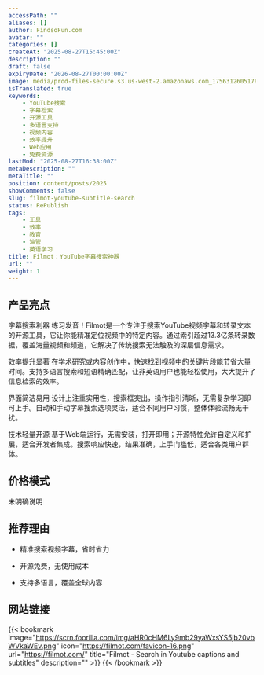 ```yaml
---
accessPath: ""
aliases: []
author: FindsoFun.com
avatar: ""
categories: []
createAt: "2025-08-27T15:45:00Z"
description: ""
draft: false
expiryDate: "2026-08-27T00:00:00Z"
image: media/prod-files-secure.s3.us-west-2.amazonaws.com_1756312605178-uvnjziyn7.webp
isTranslated: true
keywords:
    - YouTube搜索
    - 字幕检索
    - 开源工具
    - 多语言支持
    - 视频内容
    - 效率提升
    - Web应用
    - 免费资源
lastMod: "2025-08-27T16:38:00Z"
metaDescription: ""
metaTitle: ""
position: content/posts/2025
showComments: false
slug: filmot-youtube-subtitle-search
status: RePublish
tags:
    - 工具
    - 效率
    - 教育
    - 油管
    - 英语学习
title: Filmot：YouTube字幕搜索神器
url: ""
weight: 1
---
```

## 产品亮点
字幕搜索利器
练习发音！Filmot是一个专注于搜索YouTube视频字幕和转录文本的开源工具，它让你能精准定位视频中的特定内容。通过索引超过13.3亿条转录数据，覆盖海量视频和频道，它解决了传统搜索无法触及的深层信息需求。

效率提升显著
在学术研究或内容创作中，快速找到视频中的关键片段能节省大量时间。支持多语言搜索和短语精确匹配，让非英语用户也能轻松使用，大大提升了信息检索的效率。

界面简洁易用
设计上注重实用性，搜索框突出，操作指引清晰，无需复杂学习即可上手。自动和手动字幕搜索选项灵活，适合不同用户习惯，整体体验流畅无干扰。

技术轻量开源
基于Web端运行，无需安装，打开即用；开源特性允许自定义和扩展，适合开发者集成。搜索响应快速，结果准确，上手门槛低，适合各类用户群体。

## 价格模式
<!--more-->未明确说明

## 推荐理由
- 精准搜索视频字幕，省时省力

- 开源免费，无使用成本

- 支持多语言，覆盖全球内容

## 网站链接
{{< bookmark image="https://scrn.foorilla.com/img/aHR0cHM6Ly9mb29yaWxsYS5jb20vbWVkaWEv.png" icon="https://filmot.com/favicon-16.png" url="https://filmot.com/" title="Filmot - Search in Youtube captions and subtitles" description="" >}}
{{< /bookmark >}}


